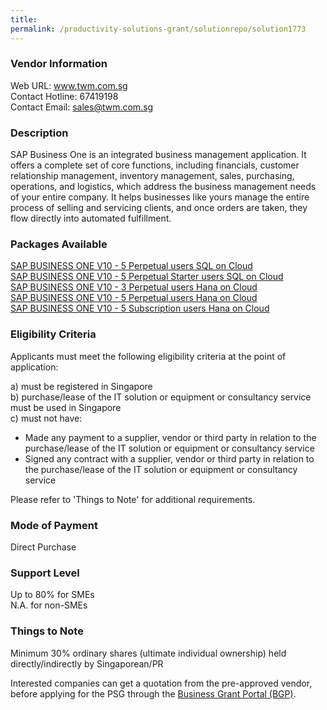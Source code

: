 ```yaml
---
title: 
permalink: /productivity-solutions-grant/solutionrepo/solution1773
---
```


### Vendor Information
Web URL: www.twm.com.sg <br>Contact Hotline: 67419198 <br>Contact Email: sales@twm.com.sg <br>

### Description

SAP Business One is an integrated business management application. It offers a complete set of core functions, including financials, customer relationship management, inventory management, sales, purchasing, operations, and logistics, which address the business management needs of your entire company. It helps businesses like yours manage the entire process of selling and servicing clients, and once orders are taken, they flow directly into automated fulfillment.

### Packages Available

<a href='https://www.gobusiness.gov.sg/images/psg/Desensitised_World_Management_20200494_Annex_3_Part_1.pdf' target='_blank'>SAP BUSINESS ONE V10 - 5 Perpetual users SQL on Cloud</a><br/>
<a href='https://www.gobusiness.gov.sg/images/psg/Desensitised_World_Management_20200494_Annex_3_Part_2.pdf' target='_blank'>SAP BUSINESS ONE V10 - 5 Perpetual Starter users SQL on Cloud</a><br/>
<a href='https://www.gobusiness.gov.sg/images/psg/Desensitised_World_Management_20200494_Annex_3_Part_3.pdf' target='_blank'>SAP BUSINESS ONE V10 - 3 Perpetual users Hana on Cloud</a><br/>
<a href='https://www.gobusiness.gov.sg/images/psg/Desensitised_World_Management_20200494_Annex_3_Part_4.pdf' target='_blank'>SAP BUSINESS ONE V10 - 5 Perpetual users Hana on Cloud</a><br/>
<a href='https://www.gobusiness.gov.sg/images/psg/Desensitised_World_Management_20200494_Annex_3_Part_5.pdf' target='_blank'>SAP BUSINESS ONE V10 - 5 Subscription users Hana on Cloud</a><br/>

### Eligibility Criteria

Applicants must meet the following eligibility criteria at the point of application:

a) must be registered in Singapore <br>
b) purchase/lease of the IT solution or equipment or consultancy service must be used in Singapore <br>
c) must not have:
- Made any payment to a supplier, vendor or third party in relation to the purchase/lease of the IT solution or equipment or consultancy service
- Signed any contract with a supplier, vendor or third party in relation to the purchase/lease of the IT solution or equipment or consultancy service

Please refer to 'Things to Note' for additional requirements.

### Mode of Payment
Direct Purchase

### Support Level
Up to 80% for SMEs <br>
N.A. for non-SMEs

### Things to Note
Minimum 30% ordinary shares (ultimate individual ownership) held directly/indirectly by Singaporean/PR

Interested companies can get a quotation from the pre-approved vendor, before applying for the PSG through the <a target='_blank' href='https://www.businessgrants.gov.sg/'>Business Grant Portal (BGP)</a>.
